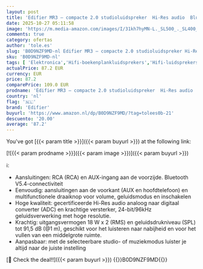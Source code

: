 ```yaml
---
layout: post
title: 'Edifier MR3 – compacte 2.0 studioluidspreker  Hi-Res audio  Bluetooth V5.4  fysieke bediening  RCA  AUX  mobiele app  2 x 18 W  zwart'
date: 2025-10-27 05:11:58
image: 'https://m.media-amazon.com/images/I/31kh7hyMN-L._SL500_._SL400_.jpg'
comments: true
category: ofertas
author: 'tole.es'
slug: 'B0D9NZF9MD-nl Edifier MR3 – compacte 2.0 studioluidspreker Hi-Res audio...'
sku: 'B0D9NZF9MD-nl'
tags: [ 'Elektronica','Hifi-boekenplankluidsprekers','Hifi-luidsprekers','Producten voor audio & home cinema','edifier','🇳🇱', ]
actualPrice: 87.2 EUR
currency: EUR
price: 87.2
comparePrice: 109.0 EUR
prodname: 'Edifier MR3 – compacte 2.0 studioluidspreker  Hi-Res audio  Bluetooth V5.4  fysieke bediening  RCA  AUX  mobiele app  2 x 18 W  zwart'
country: 'nl'
flag: '🇳🇱'
brand: 'Edifier'
buyurl: 'https://www.amazon.nl/dp/B0D9NZF9MD/?tag=tolees0b-21'
descuento: '20.00'
average: '87.2'
---
```


You've got [{{< param title >}}]({{< param buyurl >}}) at the following link:

[![{{< param prodname >}}]({{< param image >}})]({{< param buyurl >}})

ℹ️:

- Aansluitingen: RCA (RCA) en AUX-ingang aan de voorzijde. Bluetooth V5.4-connectiviteit
- Eenvoudig: aansluitingen aan de voorkant (AUX en hoofdtelefoon) en multifunctionele draaiknop voor volume, geluidsmodus en inschakelen
- Hoge kwaliteit: gecertificeerde Hi-Res audio analoog naar digitaal converter (ADC) en krachtige versterker, 24-bit/96kHz geluidsverwerking met hoge resolutie.
- Krachtig: uitgangsvermogen 18 W x 2 (RMS) en geluidsdrukniveau (SPL) tot 91,5 dB (@1 m), geschikt voor het luisteren naar nabijheid en voor het vullen van een middelgrote ruimte.
- Aanpasbaar: met de selecteerbare studio- of muziekmodus luister je altijd naar de juiste instelling

[🛒 Check the deal!!]({{< param buyurl >}})
{{<world>}}B0D9NZF9MD{{</world>}}
